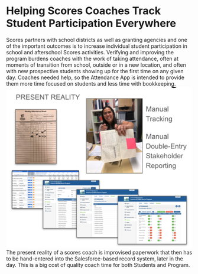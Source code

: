 # Helping Scores Coaches Track Student Participation Everywhere
Scores partners with school districts as well as granting agencies and one of the important outcomes is to increase individual student participation in school and afterschool Scores activities.
Verifying and improving the program burdens coaches with the work of taking attendance, often at moments of transition from school, outside or in a new location, and often with new prospective students showing up for the first time on any given day.
Coaches needed help, so the Attendance App is intended to provide them more time focused on students and less time with bookkeeping.
![](attendance_before_app.png)
The present reality of a scores coach is improvised paperwork that then has to be hand-entered into the Salesforce-based record system, later in the day. This is a big cost of quality coach time for both Students and Program.
